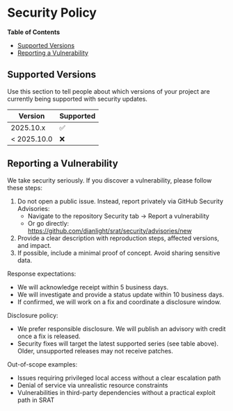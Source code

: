 # Security Policy

<!-- START doctoc generated TOC please keep comment here to allow auto update -->
<!-- DON'T EDIT THIS SECTION, INSTEAD RE-RUN doctoc TO UPDATE -->
**Table of Contents**

- [Supported Versions](#supported-versions)
- [Reporting a Vulnerability](#reporting-a-vulnerability)

<!-- END doctoc generated TOC please keep comment here to allow auto update -->

## Supported Versions

Use this section to tell people about which versions of your project are
currently being supported with security updates.

| Version    | Supported          |
| ---------- | ------------------ |
| 2025.10.x   | :white_check_mark: |
| < 2025.10.0 | :x:                |

## Reporting a Vulnerability

We take security seriously. If you discover a vulnerability, please follow these steps:

1. Do not open a public issue. Instead, report privately via GitHub Security Advisories:
   - Navigate to the repository Security tab → Report a vulnerability
   - Or go directly: https://github.com/dianlight/srat/security/advisories/new
2. Provide a clear description with reproduction steps, affected versions, and impact.
3. If possible, include a minimal proof of concept. Avoid sharing sensitive data.

Response expectations:

- We will acknowledge receipt within 5 business days.
- We will investigate and provide a status update within 10 business days.
- If confirmed, we will work on a fix and coordinate a disclosure window.

Disclosure policy:

- We prefer responsible disclosure. We will publish an advisory with credit once a fix is released.
- Security fixes will target the latest supported series (see table above). Older, unsupported releases may not receive patches.

Out-of-scope examples:

- Issues requiring privileged local access without a clear escalation path
- Denial of service via unrealistic resource constraints
- Vulnerabilities in third-party dependencies without a practical exploit path in SRAT
